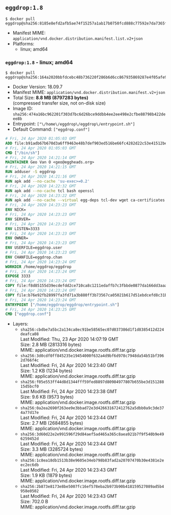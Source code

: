 ## `eggdrop:1.8`

```console
$ docker pull eggdrop@sha256:8185e8efd2afb5ae74f15257a1ab17b0750fcd888c77592e7da7365fa36aa8bf
```

-	Manifest MIME: `application/vnd.docker.distribution.manifest.list.v2+json`
-	Platforms:
	-	linux; amd64

### `eggdrop:1.8` - linux; amd64

```console
$ docker pull eggdrop@sha256:164a2020bbfdcebc48b736220f286b6d6cc867935869287e4f05afe928690cd1
```

-	Docker Version: 18.09.7
-	Manifest MIME: `application/vnd.docker.distribution.manifest.v2+json`
-	Total Size: **8.8 MB (8797283 bytes)**  
	(compressed transfer size, not on-disk size)
-	Image ID: `sha256:474a16bc962201f303d7bc6d26bce9ddbb4ee2ee498e2cfbe88798b422deee8b`
-	Entrypoint: `["\/home\/eggdrop\/eggdrop\/entrypoint.sh"]`
-	Default Command: `["eggdrop.conf"]`

```dockerfile
# Fri, 24 Apr 2020 01:05:03 GMT
ADD file:b91adb67b670d3a6ff9463e48b7def903ed516be66fc4282d22c53e41512be49 in / 
# Fri, 24 Apr 2020 01:05:03 GMT
CMD ["/bin/sh"]
# Fri, 24 Apr 2020 14:21:14 GMT
MAINTAINER Geo Van O <geo@eggheads.org>
# Fri, 24 Apr 2020 14:21:15 GMT
RUN adduser -S eggdrop
# Fri, 24 Apr 2020 14:21:16 GMT
RUN apk add --no-cache 'su-exec>=0.2'
# Fri, 24 Apr 2020 14:22:32 GMT
RUN apk add --no-cache tcl bash openssl
# Fri, 24 Apr 2020 14:23:22 GMT
RUN apk add --no-cache --virtual egg-deps tcl-dev wget ca-certificates make tar gpgme build-base openssl-dev   && wget ftp://ftp.eggheads.org/pub/eggdrop/source/1.8/eggdrop-1.8.4.tar.gz   && wget ftp://ftp.eggheads.org/pub/eggdrop/source/1.8/eggdrop-1.8.4.tar.gz.asc   && gpg --keyserver ha.pool.sks-keyservers.net --recv-key E01C240484DE7DBE190FE141E7667DE1D1A39AFF   && gpg --batch --verify eggdrop-1.8.4.tar.gz.asc eggdrop-1.8.4.tar.gz   && command -v gpgconf > /dev/null   && gpgconf --kill all   && rm eggdrop-1.8.4.tar.gz.asc   && tar -zxvf eggdrop-1.8.4.tar.gz   && rm eggdrop-1.8.4.tar.gz   && ( cd eggdrop-1.8.4     && ./configure     && make config     && make     && make install DEST=/home/eggdrop/eggdrop )   && rm -rf eggdrop-1.8.4   && mkdir /home/eggdrop/eggdrop/data   && chown -R eggdrop /home/eggdrop/eggdrop   && apk del egg-deps
# Fri, 24 Apr 2020 14:23:23 GMT
ENV NICK=
# Fri, 24 Apr 2020 14:23:23 GMT
ENV SERVER=
# Fri, 24 Apr 2020 14:23:23 GMT
ENV LISTEN=3333
# Fri, 24 Apr 2020 14:23:23 GMT
ENV OWNER=
# Fri, 24 Apr 2020 14:23:23 GMT
ENV USERFILE=eggdrop.user
# Fri, 24 Apr 2020 14:23:23 GMT
ENV CHANFILE=eggdrop.chan
# Fri, 24 Apr 2020 14:23:24 GMT
WORKDIR /home/eggdrop/eggdrop
# Fri, 24 Apr 2020 14:23:24 GMT
EXPOSE 3333
# Fri, 24 Apr 2020 14:23:24 GMT
COPY file:f8d85155d39ecdefdd2ce710ca8c1211edaffb7c3fbbde0877da166dd3aaa579 in /home/eggdrop/eggdrop 
# Fri, 24 Apr 2020 14:23:24 GMT
COPY file:b76e92fb28997fa3fd71a3b880ff3b73567ca05021b617d51ebdcefd8c31b457 in /home/eggdrop/eggdrop/scripts/ 
# Fri, 24 Apr 2020 14:23:24 GMT
ENTRYPOINT ["/home/eggdrop/eggdrop/entrypoint.sh"]
# Fri, 24 Apr 2020 14:23:25 GMT
CMD ["eggdrop.conf"]
```

-	Layers:
	-	`sha256:cbdbe7a5bc2a134ca8ec91be58565ec07d037386d1f1d8385412d224deafca08`  
		Last Modified: Thu, 23 Apr 2020 14:07:19 GMT  
		Size: 2.8 MB (2813316 bytes)  
		MIME: application/vnd.docker.image.rootfs.diff.tar.gzip
	-	`sha256:3d0cdf0ff845235e19454000f632a4d9bf6d978c7948da54b51bf3962d766f4c`  
		Last Modified: Fri, 24 Apr 2020 14:23:40 GMT  
		Size: 1.2 KB (1234 bytes)  
		MIME: application/vnd.docker.image.rootfs.diff.tar.gzip
	-	`sha256:f05e553ff44d8d1344fff59fed8897d80984977807b655be3d15128815d5bcf0`  
		Last Modified: Fri, 24 Apr 2020 14:23:38 GMT  
		Size: 9.6 KB (9573 bytes)  
		MIME: application/vnd.docker.image.rootfs.diff.tar.gzip
	-	`sha256:0a2ea2690f263ee9e3bbad72e3d426631672412762a5dbb0a9c3de374a77d17e`  
		Last Modified: Fri, 24 Apr 2020 14:23:44 GMT  
		Size: 2.7 MB (2684855 bytes)  
		MIME: application/vnd.docker.image.rootfs.diff.tar.gzip
	-	`sha256:3d60d22e2e991596f29d84aef5ad465a365c8aea921b7f9f540b9e496259452d`  
		Last Modified: Fri, 24 Apr 2020 14:23:44 GMT  
		Size: 3.3 MB (3285724 bytes)  
		MIME: application/vnd.docker.image.rootfs.diff.tar.gzip
	-	`sha256:1c8ea18db1513b38e9605e34eb798b83fad2a20707470b30e4381e2eec2ec6db`  
		Last Modified: Fri, 24 Apr 2020 14:23:43 GMT  
		Size: 1.9 KB (1879 bytes)  
		MIME: application/vnd.docker.image.rootfs.diff.tar.gzip
	-	`sha256:2b873e8173e8be5007fc16ef578eba2b973b90b418159527089ad5b4958e0502`  
		Last Modified: Fri, 24 Apr 2020 14:23:43 GMT  
		Size: 702.0 B  
		MIME: application/vnd.docker.image.rootfs.diff.tar.gzip
